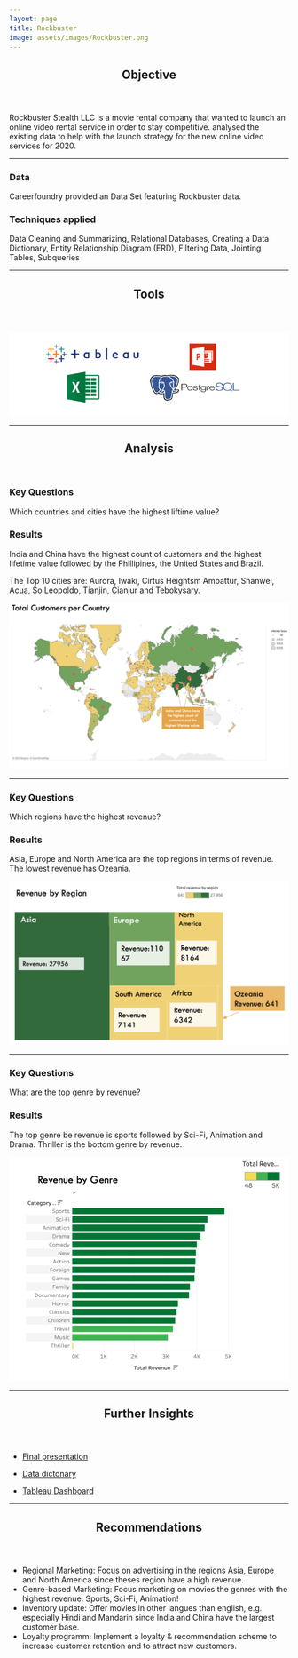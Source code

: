 ```yaml
---
layout: page
title: Rockbuster
image: assets/images/Rockbuster.png
---
```


<header class="major">
		<h2>Objective</h2>
	</header>
<p>Rockbuster Stealth LLC is a movie rental company that wanted to launch an online video rental service in order to stay competitive. analysed the existing data to help with the launch strategy for the new online video services for 2020. 
</p>

<hr class="major" />
<div class="features">
		<article>
			<span class="icon fa-database"></span>
			<div class="content">
				<h3>Data</h3>
				<p>Careerfoundry provided an Data Set featuring Rockbuster data.</p>
			</div>
		</article>
		<article>
			<span class="icon fa-book"></span>
			<div class="content">
				<h3>Techniques applied</h3>
				<p> Data Cleaning and Summarizing, Relational Databases, Creating a Data Dictionary, Entity Relationship Diagram (ERD), Filtering Data, Jointing Tables, Subqueries</p>
			</div>
		</article>
	</div>

<hr class="major" />
<header class="major">
		<h2>Tools</h2>
	</header>
<span class="image fit"><img src="assets/images/Rockbuster Tools.png" alt="" /></span>

<hr class="major" />
<!-- Section -->
<section>
<header class="major">
		<h2>Analysis</h2>
	</header>
<div class="features">
	<article>
			<div class="content">
				<h3>Key Questions</h3>
				<p>Which countries and cities have the highest liftime value?</p>
				<h3>Results</h3>
				<p>India and China have the highest count of customers and the highest lifetime value followed by the Phillipines, the United States and Brazil. </p>
				<p>The Top 10 cities are: Aurora, Iwaki, Cirtus Heightsm Ambattur, Shanwei, Acua, So Leopoldo, Tianjin, Cianjur and Tebokysary.</p>
				</div>
		</article>
		<article>
			<span class="image fit"><img src="assets/images/Rockbuster, Analyse 1.png" alt="" /></span>
		</article>
  		</div>
    
<hr class="major" />
<div class="features">	
		<article>
			<div class="content">
				<h3>Key Questions</h3>
				<p>Which regions have the highest revenue?</p>
				<h3>Results</h3>
				<p>Asia, Europe and North America are the top regions in terms of revenue. The lowest revenue has Ozeania.</p>
			</div>
		</article>
		<article>
  <span class="image fit"><img src="assets/images/Rockbuster, Analyse 2.png" alt="" /></span>
		</article>
  		</div>
   
<hr class="major" /> 

<div class="features">	
		<article>
			<div class="content">
				<h3>Key Questions</h3>
				<p>What are the top genre by revenue?</p>
				<h3>Results</h3>
				<p>The top genre be revenue is sports followed by Sci-Fi, Animation and Drama. Thriller is the bottom genre by revenue.</p>
			</div>
		</article>
		<article>
			<span class="image fit"><img src="assets/images/Rockbuster Analyse 3.png" alt="" /></span>
		</article>
  		</div>

<hr class="major" />

<header class="major">
		<h2>Further Insights</h2>
	</header>

<div class="row">
	<div class="4u 12u$(medium)">
		<ul class="actions">
	<li><a href="https://github.com/mariamaske/SQLRockbuster/blob/a411f2f168e4584481aae73efb0067d5761b0bc3/Rockbuster_Pra%CC%88sentation.pdf" class="button special icon fa-file-pdf-o">Final presentation</a></li></ul>
			 </div>
	<div class="4u 12u$(medium)">
		<ul class="actions">	
			<li><a href="https://github.com/mariamaske/SQLRockbuster/blob/a411f2f168e4584481aae73efb0067d5761b0bc3/Rockbuster%20data%20dictionary.pdf" class="button special icon fa-edit">Data dictonary</a></li></ul>
	 </div>
   	<div class="4u 12u$(medium)">
		<ul class="actions">	
   	<li><a href="https://public.tableau.com/views/PockbusterProject/RockbusterStealthVisuals?:language=de-DE&:display_count=n&:origin=viz_share_link" class="button special icon fa-laptop">Tableau Dashboard</a></li></ul>
 </div>
  </div>
  
<hr class="major" />
<div class="content">
	<header class="major">
		<h2>Recommendations</h2>
	</header>
<ul>
	<li>Regional Marketing: Focus on advertising in the regions Asia, Europe and North America since theses  region have a high revenue.</li>
	<li>Genre-based Marketing: Focus marketing on movies the genres with the highest revenue: Sports, Sci-Fi, Animation!</li>
<li>Inventory update: Offer movies in other langues than english, e.g. especially Hindi and Mandarin since India and China have the largest customer base. </li>
<li>Loyalty programm: Implement a loyalty & recommendation scheme to increase customer retention and to attract new customers.
</li>
</ul> 
</div>
